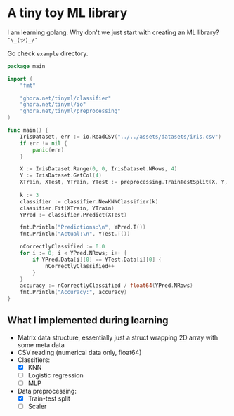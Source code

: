 # A tiny toy ML library

I am learning golang.
Why don't we just start with creating an ML library? `¯\_(ツ)_/¯`

Go check `example` directory.

```go
package main

import (
	"fmt"

	"ghora.net/tinyml/classifier"
	"ghora.net/tinyml/io"
	"ghora.net/tinyml/preprocessing"
)

func main() {
	IrisDataset, err := io.ReadCSV("../../assets/datasets/iris.csv")
	if err != nil {
		panic(err)
	}

	X := IrisDataset.Range(0, 0, IrisDataset.NRows, 4)
	Y := IrisDataset.GetCol(4)
	XTrain, XTest, YTrain, YTest := preprocessing.TrainTestSplit(X, Y, 0.2, true)
    
    k := 3
	classifier := classifier.NewKNNClassifier(k)
    classifier.Fit(XTrain, YTrain)
	YPred := classifier.Predict(XTest)

	fmt.Println("Predictions:\n", YPred.T())
	fmt.Println("Actual:\n", YTest.T())

	nCorrectlyClassified := 0.0
	for i := 0; i < YPred.NRows; i++ {
		if YPred.Data[i][0] == YTest.Data[i][0] {
			nCorrectlyClassified++
		}
	}
	accuracy := nCorrectlyClassified / float64(YPred.NRows)
	fmt.Println("Accuracy:", accuracy)
}

```

## What I implemented during learning
- Matrix data structure, essentially just a struct wrapping 2D array with some meta data
- CSV reading (numerical data only, float64)
- Classifiers: 
    - [x] KNN
    - [ ] Logistic regression
    - [ ] MLP
- Data preprocessing:
    - [x] Train-test split
    - [ ] Scaler
